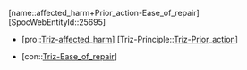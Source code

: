 ﻿---
type: TrizContradiction
aliases:
- affected_harm+Prior_action-Ease_of_repair
license: CC BY-SA 4.0
copyright: https://github.com/SpocWeb
IsDeleted: false
IsReadOnly: false
Confidential: public
tags: 
- Triz/Contradiction
---
[name::affected_harm+Prior_action-Ease_of_repair]
[SpocWebEntityId::25695]
+ [pro::[Triz-affected_harm](tech/Triz/Parameter/Triz-affected_harm.md)]
[Triz-Principle::[Triz-Prior_action](tech/Triz/Principle/Triz-Prior_action.md)]
- [con::[Triz-Ease_of_repair](tech/Triz/Parameter/Triz-Ease_of_repair.md)]

